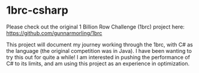 # 1brc-csharp
Please check out the original 1 Billion Row Challenge (1brc) project here: https://github.com/gunnarmorling/1brc

This project will document my journey working through the 1brc, with C# as the language (the original competition was in Java). I have been wanting to try this out for quite a while! I am interested in pushing the performance of C# to its limits, and am using this project as an experience in optimization.
